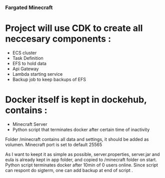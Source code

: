 ### Fargated Minecraft
# Project will use CDK to create all neccesary components : 
- ECS cluster
- Task Definition
- EFS to hold data
- Api Gateway 
- Lambda starting service
- Backup job to keep backups of EFS
# Docker itself is kept in dockehub, contains :
- Minecraft Server
- Python script that terminates docker after certain time of inactivity

Folder /minecraft contains all data and settings, it should be added as volumen.
Minecraft port is set to default 25565

As I want to keept it as simple as possible, server.properties, server.jar and eula is already kept in app folder, 
and copied to /minecraft folder on start. Python script terminates docker after 10min of 0 users online. 
Since script can respont do sigterm, one can add backup at end of script . 



